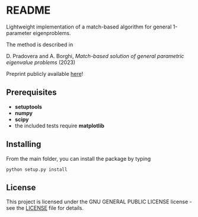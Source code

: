 # README

Lightweight implementation of a match-based algorithm for general 1-parameter eigenproblems.

The method is described in

D. Pradovera and A. Borghi, _Match-based solution of general parametric eigenvalue problems_ (2023)

Preprint publicly available [here](https://arxiv.org/abs/2308.05335)!

## Prerequisites
* **setuptools**
* **numpy**
* **scipy**
* the included tests require **matplotlib**

## Installing
From the main folder, you can install the package by typing
```
python setup.py install
```

## License
This project is licensed under the GNU GENERAL PUBLIC LICENSE license - see the [LICENSE](LICENSE) file for details.
